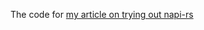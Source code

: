 The code for [my article on trying out napi-rs](https://thoughtful-fiddler.dev/posts/napi-experiment)
